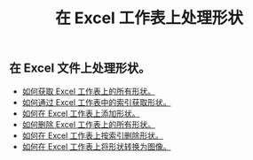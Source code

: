 ﻿---
title: 在 Excel 工作表上处理形状
second_title: Aspose.Cells Cloud Documen
linktitle: 形状
type: docs
url: /zh/shapes/
aliases: [/working-with-shapes/,/working-with-images/]
keywords: Working with shape on an Excel workshee
description: 如何在 Excel 工作表上使用形状。 SDK支持多种开发语言。它们包括 Android、C#、Go、Java、NodeJS、Perl、PHP、Python、Ruby 和 swift
weight: 100
---
## 在 Excel 文件上处理形状。

- [如何获取 Excel 工作表上的所有形状。](/cells/zh/shapes/get-all/)
- [如何通过 Excel 工作表中的索引获取形状。](/cells/zh/shapes/get/)
- [如何在 Excel 工作表上添加形状。](/cells/zh/shapes/add/)
- [如何删除 Excel 工作表上的所有形状。](/cells/zh/shapes/clear/)
- [如何在 Excel 工作表上按索引删除形状。](/cells/zh/shapes/delete/)
- [如何在 Excel 工作表上将形状转换为图像。](/cells/zh/shapes/conversion/)
